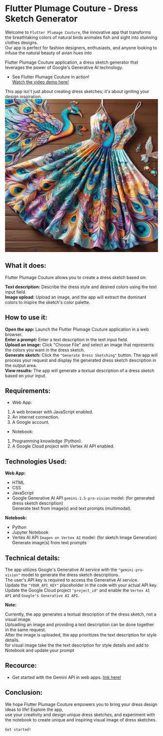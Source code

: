 # Flutter Plumage Couture - Dress Sketch Generator

Welcome to `Flutter Plumage Couture`, the innovative app that transforms the breathtaking colors of natural birds animales fish and sight into stunning clothes designs.<br> Our app is perfect for fashion designers, enthusiasts, and anyone looking to infuse the natural beauty of avian hues into

Flutter Plumage Couture application, a dress sketch generator that leverages the power of Google's Generative AI technology.

- See Flutter Plumage Couture in action!<br>
[Watch the video demo here!](https://youtu.be/6RIwCgo-6iM?t=18)

This app isn't just about creating dress sketches; it's about igniting your design inspiration. <br>
![Flutter Plumage Couture Screenshot](./Dress%20Sketch/output_image_0%20(26).png)

## What it does:
Flutter Plumage Couture allows you to create a dress sketch based on:

**Text description:** Describe the dress style and desired colors using the text input field.<br>
**Image upload:** Upload an image, and the app will extract the dominant colors to inspire the sketch's color palette.

## How to use it:
**Open the app:** Launch the Flutter Plumage Couture application in a web browser.<br>
**Enter a prompt:** Enter a text description in the text input field.<br>
**Upload an image:** Click "Choose File" and select an image that represents the colors you want in the dress sketch.<br>
**Generate sketch:**  Click the `"Generate Dress Sketching"` button. The app will process your request and display the generated dress sketch description in the output area.<br>
**View results:** The app will generate a textual description of a dress sketch based on your input.<br>

## Requirements:
- Web App:
1. A web browser with JavaScript enabled.
2. An internet connection.
3. A Google account.

- Notebook:
1. Programming knowledge (Python).
2. A Google Cloud project with Vertex AI API enabled.

## Technologies Used:
**Web App:**
- HTML
- CSS
- JavaScript
- Google Generative AI API `gemini-1.5-pro-vision` model: (for generated dress sketch description)<br>
Generate text from image(s) and text prompts (multimodal).

**Notebook:**
- Python
- Jupyter Notebook
- Vertex AI API `Imagen on Vertex AI` model: (for sketch Image Generation)<br>
Generate image(s) from text prompts


## Technical details:
The app utilizes Google's Generative AI service with the `"gemini-pro-vision"` model to generate the dress sketch descriptions.<br>
The user's API key is required to access the Generative AI service. <br>
Update the `"YOUR_API_KEY"` placeholder in the code with your actual API key.<br>
Update the Google Cloud project `"project_id"` and enable the `Vertex AI API` and `Google's Generative AI API`.

**Note:**

Currently, the app generates a textual description of the dress sketch, not a visual image.<br>
Uploading an image and providing a text description can be done together in the same request. <br>
After the image is uploaded, the app prioritizes the text description for style details.<br>
for visual image take the the text description for style details and add to Notebook and update your prompt<br>

## Recource:
* Get started with the Gemini API in web apps. [link here!](https://ai.google.dev/gemini-api/docs/get-started/web#initialize-model)


## Conclusion:
We hope Flutter Plumage Couture empowers you to bring your dress design ideas to life! Explore the app, <br> use your creativity and design unique dress sketches, and experiment with the notebook to create unique and inspiring visual image of dress sketches.

``Get started!``